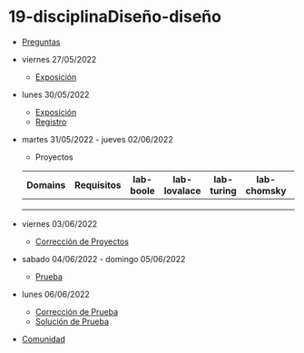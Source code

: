 # 19-disciplinaDiseño-diseño

- [Preguntas](https://escuela.it/cursos/curso-recurrencia-desarrollo-software/clase/patron)
- viernes 27/05/2022
  - [Exposición](https://escuela.it/cursos/curso-recurrencia-desarrollo-software/clase/patron)
- lunes 30/05/2022
  - [Exposición](https://escuela.it/cursos/curso-recurrencia-desarrollo-software/clase/patron)
  - [Registro](https://forms.gle/pA2QvsW32P4KtTD77)
- martes 31/05/2022 - jueves 02/06/2022
  - Proyectos
  
  |Domains|Requisitos|lab-boole|lab-lovalace|lab-turing|lab-chomsky|lab-bernersLee|
  |-------|----------|---------|------------|----------|-----------|--------------|
  |       |          |         |            |          |           |              |
  |       |          |         |            |          |           |              |
  |       |          |         |            |          |           |              |
- viernes 03/06/2022
  - [Corrección de Proyectos](https://escuela.it/cursos/curso-recurrencia-desarrollo-software/clase/patron)
- sabado 04/06/2022 - domingo 05/06/2022
  - [Prueba](https://forms.gle/hB9UJoN2PYiexctH8)
- lunes 06/06/2022
  - [Corrección de Prueba](https://escuela.it/cursos/curso-recurrencia-desarrollo-software/clase/patron)
  - [Solución de Prueba](https://docs.google.com/spreadsheets/d/1Uwtqa5VdD5wK2X7eLgkS6_th16aPnsW8pa5Ft2TyLPo/edit#gid=0)
- [Comunidad](https://escuela.it/)